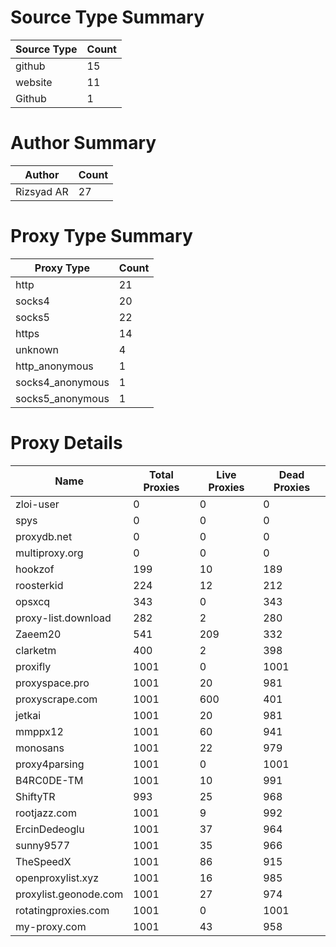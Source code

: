 # Source Type Summary

| Source Type | Count |
|-------------|-------|
| github | 15 |
| website | 11 |
| Github | 1 |


# Author Summary

| Author | Count |
|--------|-------|
| Rizsyad AR | 27 |


# Proxy Type Summary

| Proxy Type | Count |
|------------|-------|
| http | 21 |
| socks4 | 20 |
| socks5 | 22 |
| https | 14 |
| unknown | 4 |
| http_anonymous | 1 |
| socks4_anonymous | 1 |
| socks5_anonymous | 1 |


# Proxy Details

| Name | Total Proxies | Live Proxies | Dead Proxies |
|------|---------------|--------------|---------------|
| zloi-user | 0 | 0 | 0 |
| spys | 0 | 0 | 0 |
| proxydb.net | 0 | 0 | 0 |
| multiproxy.org | 0 | 0 | 0 |
| hookzof | 199 | 10 | 189 |
| roosterkid | 224 | 12 | 212 |
| opsxcq | 343 | 0 | 343 |
| proxy-list.download | 282 | 2 | 280 |
| Zaeem20 | 541 | 209 | 332 |
| clarketm | 400 | 2 | 398 |
| proxifly | 1001 | 0 | 1001 |
| proxyspace.pro | 1001 | 20 | 981 |
| proxyscrape.com | 1001 | 600 | 401 |
| jetkai | 1001 | 20 | 981 |
| mmppx12 | 1001 | 60 | 941 |
| monosans | 1001 | 22 | 979 |
| proxy4parsing | 1001 | 0 | 1001 |
| B4RC0DE-TM | 1001 | 10 | 991 |
| ShiftyTR | 993 | 25 | 968 |
| rootjazz.com | 1001 | 9 | 992 |
| ErcinDedeoglu | 1001 | 37 | 964 |
| sunny9577 | 1001 | 35 | 966 |
| TheSpeedX | 1001 | 86 | 915 |
| openproxylist.xyz | 1001 | 16 | 985 |
| proxylist.geonode.com | 1001 | 27 | 974 |
| rotatingproxies.com | 1001 | 0 | 1001 |
| my-proxy.com | 1001 | 43 | 958 |

